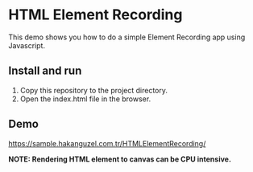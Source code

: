 # HTML Element Recording

This demo shows you how to do a simple Element Recording app using Javascript.

## Install and run
1. Copy this repository to the project directory.
2. Open the index.html file in the browser.

## Demo
https://sample.hakanguzel.com.tr/HTMLElementRecording/

**NOTE: Rendering HTML element to canvas can be CPU intensive.**
